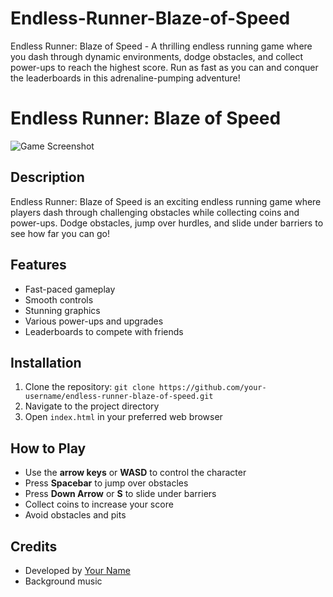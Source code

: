 # Endless-Runner-Blaze-of-Speed
Endless Runner: Blaze of Speed - A thrilling endless running game where you dash through dynamic environments, dodge obstacles, and collect power-ups to reach the highest score. Run as fast as you can and conquer the leaderboards in this adrenaline-pumping adventure!
# Endless Runner: Blaze of Speed

![Game Screenshot](screenshot.png)

## Description

Endless Runner: Blaze of Speed is an exciting endless running game where players dash through challenging obstacles while collecting coins and power-ups. Dodge obstacles, jump over hurdles, and slide under barriers to see how far you can go!

## Features

- Fast-paced gameplay
- Smooth controls
- Stunning graphics
- Various power-ups and upgrades
- Leaderboards to compete with friends

## Installation

1. Clone the repository: `git clone https://github.com/your-username/endless-runner-blaze-of-speed.git`
2. Navigate to the project directory
3. Open `index.html` in your preferred web browser

## How to Play

- Use the **arrow keys** or **WASD** to control the character
- Press **Spacebar** to jump over obstacles
- Press **Down Arrow** or **S** to slide under barriers
- Collect coins to increase your score
- Avoid obstacles and pits

## Credits

- Developed by [Your Name](https://github.com/your-username)
- Background music

